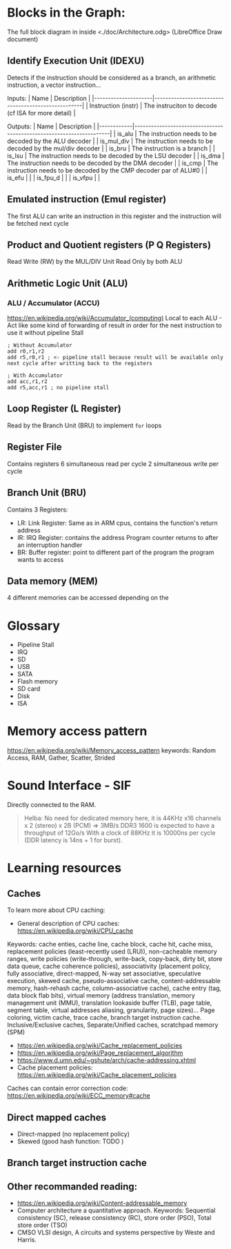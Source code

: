 # Blocks in the Graph:

The full block diagram in inside <./doc/Architecture.odg> (LibreOffice Draw document)

## Identify Execution Unit (IDEXU)
Detects if the instruction should be considered as a branch, an arithmetic
instruction, a vector instruction...

Inputs:
| Name                | Description                                        |
|---------------------|----------------------------------------------------|
| Instruction (instr) | The instruciton to decode (cf ISA for more detail) |

Outputs:
| Name       | Description                                                         |
|------------|---------------------------------------------------------------------|
| is_alu     | The instruction needs to be decoded by the ALU  decoder             |
| is_mul_div | The instruction needs to be decoded by the mul/div decoder          |
| is_bru     | The instruction is a branch                                         |
| is_lsu     | The instruction needs to be decoded by the LSU decoder              |
| is_dma     | The instruction needs to be decoded by the DMA decoder              |
| is_cmp     | The instruction needs to be decoded by the CMP decoder par of ALU#0 |
| is_efu     |                                                                     |
| is_fpu_d   |                                                                     |
| is_vfpu    |                                                                     |


## Emulated instruction (Emul register)
The first ALU can write an instruction in this register and the instruction
will be fetched next cycle

## Product and Quotient registers (P Q Registers)
Read Write (RW) by the MUL/DIV Unit
Read Only by both ALU

## Arithmetic Logic Unit (ALU)

### ALU / Accumulator (ACCU)
<https://en.wikipedia.org/wiki/Accumulator_(computing)>
Local to each ALU - Act like some kind of forwarding of result in order for the
next instruction to use it without pipeline Stall
```
; Without Accumulator
add r0,r1,r2
add r5,r0,r1 ; <- pipeline stall because result will be available only next cycle after writting back to the registers

; With Accumulator
add acc,r1,r2
add r5,acc,r1 ; no pipeline stall
```

## Loop Register (L Register)
Read by the Branch Unit (BRU) to implement `for` loops


## Register File
Contains registers
6 simultaneous read per cycle
2 simultaneous write per cycle

## Branch Unit (BRU)
Contains 3 Registers:
 - LR: Link Register: Same as in ARM cpus, contains the function's return address
 - IR: IRQ Register: contains the address Program counter returns to after an interruption handler
 - BR: Buffer register: point to different part of the program the program wants to access

## Data memory (MEM)
4 different memories can be accessed depending on the 

# Glossary
 - Pipeline Stall
 - IRQ
 - SD
 - USB
 - SATA
 - Flash memory
 - SD card
 - Disk
 - ISA

# Memory access pattern
<https://en.wikipedia.org/wiki/Memory_access_pattern>
keywords: Random Access, RAM, Gather, Scatter, Strided

# Sound Interface - SIF
Directly connected to the RAM.

> Helba:
> No need for dedicated memory here, it is 44KHz x16 channels x 2 (stereo) x 2B
> (PCM) => 3MB/s
> DDR3 1600 is expected to have a throughput of 12Go/s
> With a clock of 88KHz it is 10000ns per cycle (DDR latency is 14ns + 1 for
> burst).

# Learning resources

## Caches
To learn more about CPU caching:
 - General description of CPU caches: <https://en.wikipedia.org/wiki/CPU_cache>

Keywords: cache enties, cache line, cache block, cache hit, cache miss, 
replacement policies (least-recently used (LRU)), non-cacheable memory ranges,
write policies (write-through, write-back, copy-back, dirty bit, store data queue,
cache coherence policies), associativity (placement policy, fully associative,
direct-mapped, N-way set associative, speculative execution, skewed cache,
pseudo-associative cache, content-addressable memory, hash-rehash cache,
column-associative cache), cache entry (tag, data block flab bits), virtual memory (address translation, memory management unit (MMU), translation lookaside buffer (TLB), page table, segment table, virtual addresses aliasing, granularity, page sizes)... Page coloring, victim cache, trace cache, branch target instruction cache. Inclusive/Exclusive caches, Separate/Unified caches, scratchpad memory (SPM)
 - <https://en.wikipedia.org/wiki/Cache_replacement_policies>
 - <https://en.wikipedia.org/wiki/Page_replacement_algorithm>
 - <https://www.d.umn.edu/~gshute/arch/cache-addressing.xhtml>
 - Cache placement policies: <https://en.wikipedia.org/wiki/Cache_placement_policies>


Caches can contain error correction code: <https://en.wikipedia.org/wiki/ECC_memory#cache>

## Direct mapped caches
 - Direct-mapped (no replacement policy)
 - Skewed (good hash function: TODO )

## Branch target instruction cache

## Other recommanded reading:
 - <https://en.wikipedia.org/wiki/Content-addressable_memory>
 - Computer architecture a quantitative approach.
Keywords: Sequential consistency (SC), release consistency (RC), store order (PSO), Total store order (TSO)
 - CMSO VLSI design, A circuits and systems perspective by Weste and Harris. 
